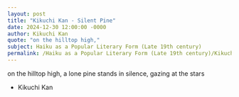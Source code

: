 ```yaml
---
layout: post
title: "Kikuchi Kan - Silent Pine"
date: 2024-12-30 12:00:00 -0000
author: Kikuchi Kan
quote: "on the hilltop high,"
subject: Haiku as a Popular Literary Form (Late 19th century)
permalink: /Haiku as a Popular Literary Form (Late 19th century)/Kikuchi Kan/Kikuchi Kan - Silent Pine
---
```


on the hilltop high,
a lone pine stands in silence,
gazing at the stars

- Kikuchi Kan
